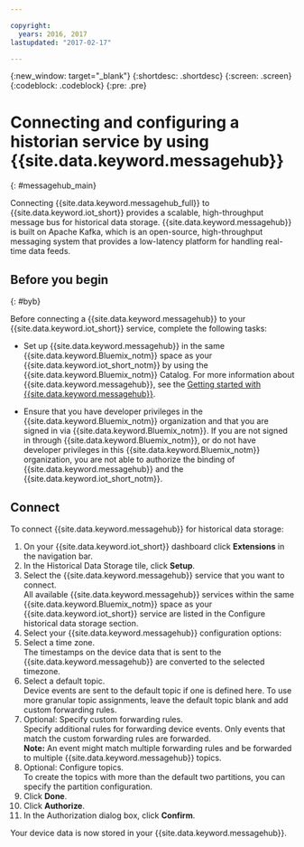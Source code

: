 ```yaml
---

copyright:
  years: 2016, 2017
lastupdated: "2017-02-17"

---
```


{:new_window: target="\_blank"}
{:shortdesc: .shortdesc}
{:screen: .screen}
{:codeblock: .codeblock}
{:pre: .pre}

# Connecting and configuring a historian service by using {{site.data.keyword.messagehub}}  
{: #messagehub_main}

Connecting {{site.data.keyword.messagehub_full}} to {{site.data.keyword.iot_short}} provides a scalable, high-throughput message bus for historical data storage. {{site.data.keyword.messagehub}} is built on Apache Kafka, which is an open-source, high-throughput messaging system that provides a low-latency platform for handling real-time data feeds.

## Before you begin  
{: #byb}

Before connecting a {{site.data.keyword.messagehub}} to your {{site.data.keyword.iot_short}} service, complete the following tasks:

- Set up {{site.data.keyword.messagehub}} in the same {{site.data.keyword.Bluemix_notm}} space as your {{site.data.keyword.iot_short_notm}} by using the {{site.data.keyword.Bluemix_notm}} Catalog. For more information about {{site.data.keyword.messagehub}}, see the [Getting started with {{site.data.keyword.messagehub}}](https://console.{DomainName}/docs/services/MessageHub/index.html).

- Ensure that you have developer privileges in the {{site.data.keyword.Bluemix_notm}} organization and that you are signed in via {{site.data.keyword.Bluemix_notm}}. If you are not signed in through {{site.data.keyword.Bluemix_notm}}, or do not have developer privileges in this {{site.data.keyword.Bluemix_notm}} organization, you are not able to authorize the binding of {{site.data.keyword.messagehub}} and the {{site.data.keyword.iot_short_notm}}.

## Connect

To connect {{site.data.keyword.messagehub}} for historical data storage:

1. On your {{site.data.keyword.iot_short}} dashboard click **Extensions** in the navigation bar.
2. In the Historical Data Storage tile, click **Setup**.
4. Select the {{site.data.keyword.messagehub}} service that you want to connect.  
All available {{site.data.keyword.messagehub}} services within the same {{site.data.keyword.Bluemix_notm}} space as your {{site.data.keyword.iot_short}} service are listed in the Configure historical data storage section.
5. Select your {{site.data.keyword.messagehub}} configuration options:
 1. Select a time zone.  
 The timestamps on the device data that is sent to the {{site.data.keyword.messagehub}} are converted to the selected timezone.
 2. Select a default topic.  
 Device events are sent to the default topic if one is defined here. To use more granular topic assignments, leave the default topic blank and add custom forwarding rules.
 3. Optional: Specify custom forwarding rules.  
 Specify additional rules for forwarding device events. Only events that match the custom forwarding rules are forwarded.  
 **Note:** An event might match multiple forwarding rules and be forwarded to multiple {{site.data.keyword.messagehub}} topics.
 4. Optional: Configure topics.  
 To create the topics with more than the default two partitions, you can specify the partition configuration.
 5. Click **Done**.
5. Click **Authorize**.
6. In the Authorization dialog box, click **Confirm**.

Your device data is now stored in your {{site.data.keyword.messagehub}}.
